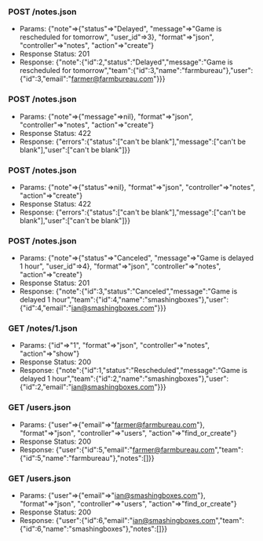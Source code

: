 ### POST /notes.json

* Params: {"note"=>{"status"=>"Delayed", "message"=>"Game is rescheduled for tomorrow", "user_id"=>3}, "format"=>"json", "controller"=>"notes", "action"=>"create"}
* Response Status: 201
* Response: {"note":{"id":2,"status":"Delayed","message":"Game is rescheduled for tomorrow","team":{"id":3,"name":"farmbureau"},"user":{"id":3,"email":"farmer@farmbureau.com"}}} 

### POST /notes.json

* Params: {"note"=>{"message"=>nil}, "format"=>"json", "controller"=>"notes", "action"=>"create"}
* Response Status: 422
* Response: {"errors":{"status":["can't be blank"],"message":["can't be blank"],"user":["can't be blank"]}} 

### POST /notes.json

* Params: {"note"=>{"status"=>nil}, "format"=>"json", "controller"=>"notes", "action"=>"create"}
* Response Status: 422
* Response: {"errors":{"status":["can't be blank"],"message":["can't be blank"],"user":["can't be blank"]}} 

### POST /notes.json

* Params: {"note"=>{"status"=>"Canceled", "message"=>"Game is delayed 1 hour", "user_id"=>4}, "format"=>"json", "controller"=>"notes", "action"=>"create"}
* Response Status: 201
* Response: {"note":{"id":3,"status":"Canceled","message":"Game is delayed 1 hour","team":{"id":4,"name":"smashingboxes"},"user":{"id":4,"email":"ian@smashingboxes.com"}}} 

### GET /notes/1.json

* Params: {"id"=>"1", "format"=>"json", "controller"=>"notes", "action"=>"show"}
* Response Status: 200
* Response: {"note":{"id":1,"status":"Rescheduled","message":"Game is delayed 1 hour","team":{"id":2,"name":"smashingboxes"},"user":{"id":2,"email":"ian@smashingboxes.com"}}} 

### GET /users.json

* Params: {"user"=>{"email"=>"farmer@farmbureau.com"}, "format"=>"json", "controller"=>"users", "action"=>"find_or_create"}
* Response Status: 200
* Response: {"user":{"id":5,"email":"farmer@farmbureau.com","team":{"id":5,"name":"farmbureau"},"notes":[]}} 

### GET /users.json

* Params: {"user"=>{"email"=>"ian@smashingboxes.com"}, "format"=>"json", "controller"=>"users", "action"=>"find_or_create"}
* Response Status: 200
* Response: {"user":{"id":6,"email":"ian@smashingboxes.com","team":{"id":6,"name":"smashingboxes"},"notes":[]}} 

